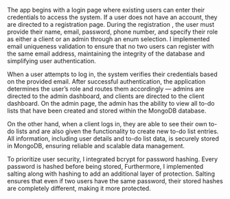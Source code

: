 The app begins with a login page where existing users can enter their credentials to access the system. If a user does not  have an account, they are directed to a registration page. During the registration , the user must provide their name, email, password, phone number, and specify their role as either a client or an admin through an enum selection. I implemented email uniqueness validation to ensure that no two users can register with the same email address, maintaining the integrity of the database and simplifying user authentication.

When a user attempts to log in, the system verifies their credentials based on the provided email. After successful authentication, the application determines the user’s role and routes them accordingly — admins are directed to the admin dashboard, and clients are directed to the client dashboard. On the admin page, the admin has the ability to view all to-do lists that have been created and stored within the MongoDB database.

On the other hand, when a client logs in, they are able to see their own to-do lists and are also given the functionality to create new to-do list entries. All information, including user details and to-do list data, is securely stored in MongoDB, ensuring reliable and scalable data management.

To prioritize user security, I integrated bcrypt for password hashing. Every password is hashed before being stored, Furthermore, I implemented salting along with hashing to add an additional layer of protection. Salting ensures that even if two users have the same password, their stored hashes are completely different, making it more protected.
